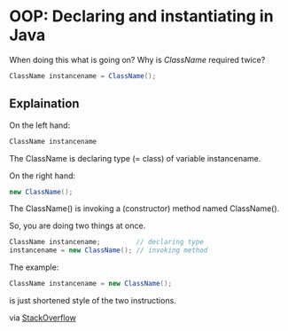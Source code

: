 # OOP: Declaring and instantiating in Java

When doing this what is going on? Why is *ClassName* required twice?

```java
ClassName instancename = ClassName();
```

## Explaination

On the left hand:

```java
ClassName instancename
```

The ClassName is declaring type (= class) of variable instancename.

On the right hand:

```java
new ClassName();
```

The ClassName() is invoking a (constructor) method named ClassName().

So, you are doing two things at once.

```java
ClassName instancename;         // declaring type
instancename = new ClassName(); // invoking method
```

The example:

```java
ClassName instancename = new ClassName();
```

is just shortened style of the two instructions.

via [StackOverflow](https://stackoverflow.com/questions/33173063/why-do-we-have-to-type-the-class-name-twice-when-instantiating-a-new-object-in-j)
